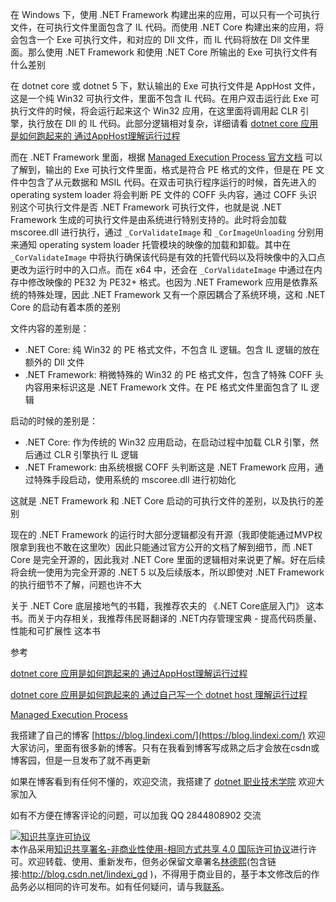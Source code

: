 
在 Windows 下，使用 .NET Framework 构建出来的应用，可以只有一个可执行文件，在可执行文件里面包含了 IL 代码。而使用 .NET Core 构建出来的应用，将会包含一个 Exe 可执行文件，和对应的 Dll 文件，而 IL 代码将放在 Dll 文件里面。那么使用 .NET Framework 和使用 .NET Core 所输出的 Exe 可执行文件有什么差别

<!--more-->


<!-- 发布 -->

在 dotnet core 或 dotnet 5 下，默认输出的 Exe 可执行文件是 AppHost 文件，这是一个纯 Win32 可执行文件，里面不包含 IL 代码。在用户双击运行此 Exe 可执行文件的时候，将会运行起来这个 Win32 应用，在这里面将调用起 CLR 引擎，执行放在 Dll 的 IL 代码。此部分逻辑相对复杂，详细请看 [dotnet core 应用是如何跑起来的 通过AppHost理解运行过程](https://blog.lindexi.com/post/dotnet-core-%E5%BA%94%E7%94%A8%E6%98%AF%E5%A6%82%E4%BD%95%E8%B7%91%E8%B5%B7%E6%9D%A5%E7%9A%84-%E9%80%9A%E8%BF%87AppHost%E7%90%86%E8%A7%A3%E8%BF%90%E8%A1%8C%E8%BF%87%E7%A8%8B.html )

而在 .NET Framework 里面，根据 [Managed Execution Process 官方文档](https://docs.microsoft.com/en-us/dotnet/standard/managed-execution-process?WT.mc_id=DX-MVP-5003606 ) 可以了解到，输出的 Exe 可执行文件里面，格式是符合 PE 格式的文件，但是在 PE 文件中包含了从元数据和 MSIL 代码。在双击可执行程序运行的时候，首先进入的 operating system loader 将会判断 PE 文件的 COFF 头内容，通过 COFF 头识别这个可执行文件是否 .NET Framework 可执行文件，也就是说 .NET Framework 生成的可执行文件是由系统进行特别支持的。此时将会加载 mscoree.dll 进行执行，通过 `_CorValidateImage` 和 `_CorImageUnloading` 分别用来通知 operating system loader 托管模块的映像的加载和卸载。其中在 `_CorValidateImage` 中将执行确保该代码是有效的托管代码以及将映像中的入口点更改为运行时中的入口点。而在 x64 中，还会在 `_CorValidateImage` 中通过在内存中修改映像的 PE32 为 PE32+ 格式。也因为 .NET Framework 应用是依靠系统的特殊处理，因此 .NET Framework 又有一个原因耦合了系统环境，这和 .NET Core 的启动有着本质的差别

文件内容的差别是：

- .NET Core: 纯 Win32 的 PE 格式文件，不包含 IL 逻辑。包含 IL 逻辑的放在额外的 Dll 文件
- .NET Framework: 稍微特殊的 Win32 的 PE 格式文件，包含了特殊 COFF 头内容用来标识这是 .NET Framework 文件。在 PE 格式文件里面包含了 IL 逻辑

启动的时候的差别是：

- .NET Core: 作为传统的 Win32 应用启动，在启动过程中加载 CLR 引擎，然后通过 CLR 引擎执行 IL 逻辑
- .NET Framework: 由系统根据 COFF 头判断这是 .NET Framework 应用，通过特殊手段启动，使用系统的 mscoree.dll 进行初始化

这就是 .NET Framework 和 .NET Core 启动的可执行文件的差别，以及执行的差别

现在的 .NET Framework 的运行时大部分逻辑都没有开源（我即使能通过MVP权限拿到我也不敢在这里吹）因此只能通过官方公开的文档了解到细节，而 .NET Core 是完全开源的，因此我对 .NET Core 里面的逻辑相对来说更了解。好在后续将会统一使用为完全开源的 .NET 5 以及后续版本，所以即使对 .NET Framework 的执行细节不了解，问题也许不大

关于 .NET Core 底层接地气的书籍，我推荐农夫的 《.NET Core底层入门》 这本书。而关于内存相关，我推荐伟民哥翻译的 .NET内存管理宝典 - 提高代码质量、性能和可扩展性 这本书

参考

[dotnet core 应用是如何跑起来的 通过AppHost理解运行过程](https://blog.lindexi.com/post/dotnet-core-%E5%BA%94%E7%94%A8%E6%98%AF%E5%A6%82%E4%BD%95%E8%B7%91%E8%B5%B7%E6%9D%A5%E7%9A%84-%E9%80%9A%E8%BF%87AppHost%E7%90%86%E8%A7%A3%E8%BF%90%E8%A1%8C%E8%BF%87%E7%A8%8B.html )

[dotnet core 应用是如何跑起来的 通过自己写一个 dotnet host 理解运行过程](https://blog.lindexi.com/post/dotnet-core-%E5%BA%94%E7%94%A8%E6%98%AF%E5%A6%82%E4%BD%95%E8%B7%91%E8%B5%B7%E6%9D%A5%E7%9A%84-%E9%80%9A%E8%BF%87%E8%87%AA%E5%B7%B1%E5%86%99%E4%B8%80%E4%B8%AA-dotnet-host-%E7%90%86%E8%A7%A3%E8%BF%90%E8%A1%8C%E8%BF%87%E7%A8%8B.html )

[Managed Execution Process](https://docs.microsoft.com/en-us/dotnet/standard/managed-execution-process?WT.mc_id=DX-MVP-5003606 ) 


我搭建了自己的博客 [https://blog.lindexi.com/](https://blog.lindexi.com/) 欢迎大家访问，里面有很多新的博客。只有在我看到博客写成熟之后才会放在csdn或博客园，但是一旦发布了就不再更新

如果在博客看到有任何不懂的，欢迎交流，我搭建了 [dotnet 职业技术学院](https://t.me/dotnet_campus) 欢迎大家加入

如有不方便在博客评论的问题，可以加我 QQ 2844808902 交流

<a rel="license" href="http://creativecommons.org/licenses/by-nc-sa/4.0/"><img alt="知识共享许可协议" style="border-width:0" src="https://licensebuttons.net/l/by-nc-sa/4.0/88x31.png" /></a><br />本作品采用<a rel="license" href="http://creativecommons.org/licenses/by-nc-sa/4.0/">知识共享署名-非商业性使用-相同方式共享 4.0 国际许可协议</a>进行许可。欢迎转载、使用、重新发布，但务必保留文章署名[林德熙](http://blog.csdn.net/lindexi_gd)(包含链接:http://blog.csdn.net/lindexi_gd )，不得用于商业目的，基于本文修改后的作品务必以相同的许可发布。如有任何疑问，请与我[联系](mailto:lindexi_gd@163.com)。